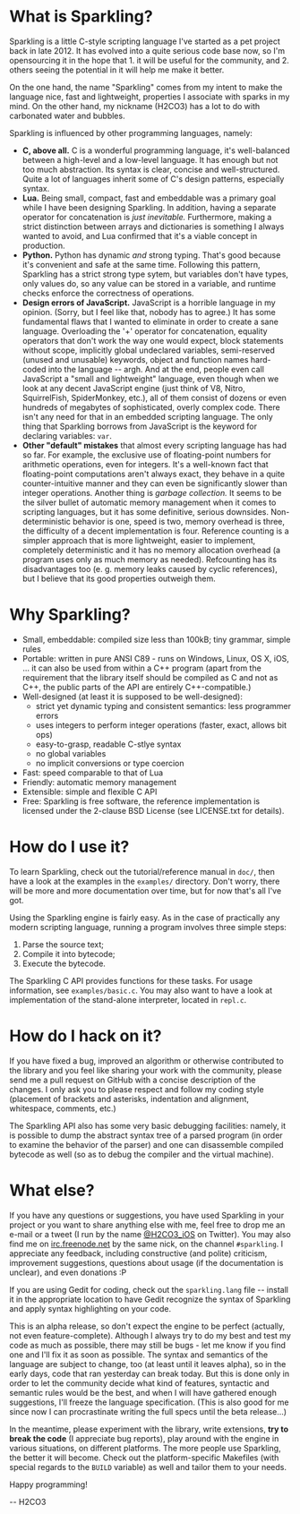 What is Sparkling?
==================
Sparkling is a little C-style scripting language I've started as a pet project
back in late 2012. It has evolved into a quite serious code base now, so I'm
opensourcing it in the hope that 1. it will be useful for the community, and
2. others seeing the potential in it will help me make it better.

On the one hand, the name "Sparkling" comes from my intent to make the language
nice, fast and lightweight, properties I associate with sparks in my mind.
On the other hand, my nickname (H2CO3) has a lot to do with carbonated water
and bubbles.

Sparkling is influenced by other programming languages, namely:

 - **C, above all.** C is a wonderful programming language, it's well-balanced
   between a high-level and a low-level language. It has enough but not too
   much abstraction. Its syntax is clear, concise and well-structured. Quite a
   lot of languages inherit some of C's design patterns, especially syntax.
 - **Lua.** Being small, compact, fast and embeddable was a primary goal while
   I have been designing Sparkling. In addition, having a separate operator
   for concatenation is *just inevitable.* Furthermore, making a strict
   distinction between arrays and dictionaries is something I always wanted to
   avoid, and Lua confirmed that it's a viable concept in production.
 - **Python.** Python has dynamic *and* strong typing. That's good because it's
   convenient and safe at the same time. Following this pattern, Sparkling has
   a strict strong type sytem, but variables don't have types, only values do,
   so any value can be stored in a variable, and runtime checks enforce the
   correctness of operations.
 - **Design errors of JavaScript.** JavaScript is a horrible language in my
   opinion. (Sorry, but I feel like that, nobody has to agree.) It has some
   fundamental flaws that I wanted to eliminate in order to create a sane
   language. Overloading the '+' operator for concatenation, equality operators
   that don't work the way one would expect, block statements without scope,
   implicitly global undeclared variables, semi-reserved (unused and unusable)
   keywords, object and function names hard-coded into the language -- argh.
   And at the end, people even call JavaScript a "small and lightweight"
   language, even though when we look at any decent JavaScript engine (just
   think of V8, Nitro, SquirrelFish, SpiderMonkey, etc.), all of them consist
   of dozens or even hundreds of megabytes of sophisticated, overly complex
   code. There isn't any need for that in an embedded scripting language.
   The only thing that Sparkling borrows from JavaScript is the keyword for
   declaring variables: `var`.
 - **Other "default" mistakes** that almost every scripting language has had so
   far. For example, the exclusive use of floating-point numbers for arithmetic
   operations, even for integers. It's a well-known fact that floating-point
   computations aren't always exact, they behave in a quite counter-intuitive
   manner and they can even be significantly slower than integer operations.
   Another thing is *garbage collection.* It seems to be the silver bullet of
   automatic memory management when it comes to scripting languages, but it
   has some definitive, serious downsides. Non-deterministic behavior is one,
   speed is two, memory overhead is three, the difficulty of a decent
   implementation is four. Reference counting is a simpler approach that is
   more lightweight, easier to implement, completely deterministic and it has
   no memory allocation overhead (a program uses only as much memory as needed).
   Refcounting has its disadvantages too (e. g. memory leaks caused by cyclic
   references), but I believe that its good properties outweigh them.

Why Sparkling?
==============
- Small, embeddable: compiled size less than 100kB; tiny grammar, simple rules
- Portable: written in pure ANSI C89 - runs on Windows, Linux, OS X, iOS, ...
   it can also be used from within a C++ program (apart from the requirement
   that the library itself should be compiled as C and not as C++, the public
   parts of the API are entirely C++-compatible.)
- Well-designed (at least it is supposed to be well-designed):
  - strict yet dynamic typing and consistent semantics: less programmer errors
  - uses integers to perform integer operations (faster, exact, allows bit ops)
  - easy-to-grasp, readable C-stlye syntax
  - no global variables
  - no implicit conversions or type coercion
- Fast: speed comparable to that of Lua
- Friendly: automatic memory management
- Extensible: simple and flexible C API
- Free: Sparkling is free software, the reference implementation is licensed
  under the 2-clause BSD License (see LICENSE.txt for details).

How do I use it?
================
To learn Sparkling, check out the tutorial/reference manual in `doc/`,
then have a look at the examples in the `examples/` directory. Don't worry,
there will be more and more documentation over time, but for now that's all
I've got.

Using the Sparkling engine is fairly easy. As in the case of practically any
modern scripting language, running a program involves three simple steps:

  1. Parse the source text;
  2. Compile it into bytecode;
  3. Execute the bytecode.

The Sparkling C API provides functions for these tasks. For usage information,
see `examples/basic.c`. You may also want to have a look at implementation
of the stand-alone interpreter, located in `repl.c`.

How do I hack on it?
====================
If you have fixed a bug, improved an algorithm or otherwise contributed to the
library and you feel like sharing your work with the community, please send me
a pull request on GitHub with a concise description of the changes. I only ask
you to please respect and follow my coding style (placement of brackets and
asterisks, indentation and alignment, whitespace, comments, etc.)

The Sparkling API also has some very basic debugging facilities: namely, it is
possible to dump the abstract syntax tree of a parsed program (in order to
examine the behavior of the parser) and one can disassemble compiled bytecode
as well (so as to debug the compiler and the virtual machine).

What else?
==========
If you have any questions or suggestions, you have used Sparkling in your
project or you want to share anything else with me, feel free to drop me an
e-mail or a tweet (I run by the name [@H2CO3_iOS](http://twitter.com/H2CO3_iOS)
on Twitter). You may also find me on [irc.freenode.net](http://irc.freenode.net)
by the same nick, on the channel `#sparkling`. I appreciate any feedback,
including constructive (and polite) criticism, improvement suggestions,
questions about usage (if the documentation is unclear), and even donations :P

If you are using Gedit
for coding, check out the `sparkling.lang` file -- install it in the appropriate
location to have Gedit recognize the syntax of Sparkling and apply syntax
highlighting on your code.

This is an alpha release, so don't expect the engine to be perfect (actually,
not even feature-complete). Although I always try to do my best and test
my code as much as possible, there may still be bugs - let me know if you find
one and I'll fix it as soon as possible. The syntax and semantics of the
language are subject to change, too (at least until it leaves alpha), so in
the early days, code that ran yesterday can break today. But this is done only
in order to let the community decide what kind of features, syntactic and
semantic rules would be the best, and when I will have gathered enough
suggestions, I'll freeze the language specification. (This is also good for me
since now I can procrastinate writing the full specs until the beta release...)

In the meantime, please experiment with the library, write extensions, **try
to break the code** (I appreciate bug reports), play around with the engine in
various situations, on different platforms. The more people use Sparkling,
the better it will become. Check out the platform-specific Makefiles (with
special regards to the `BUILD` variable) as well and tailor them to your needs.

Happy programming!

-- H2CO3

